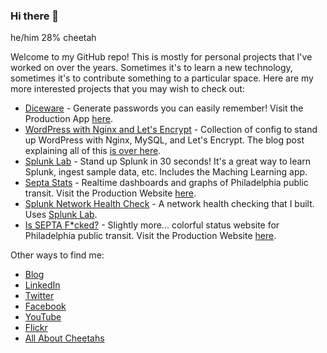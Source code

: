 ### Hi there 👋

he/him
28% cheetah

Welcome to my GitHub repo!  This is mostly for personal projects that I've worked on over the years.  Sometimes it's to learn a new technology, sometimes it's to contribute something to a particular space.  Here are my more interested projects that you may wish to check out:
- [Diceware](https://github.com/dmuth/diceware) - Generate passwords you can easily remember!  Visit the Production App [here](https://diceware.dmuth.org/).
- [WordPress with Nginx and Let's Encrypt](https://github.com/dmuth/wordpress-with-nginx-and-letsencrypt) - Collection of config to stand up WordPress with Nginx, MySQL, and Let's Encrypt. The blog post explaining all of this [is over here](https://www.dmuth.org/wordpress-5-in-docker-with-nginx-and-letsencrypt/).
- [Splunk Lab](https://github.com/dmuth/splunk-lab) - Stand up Splunk in 30 seconds!  It's a great way to learn Splunk, ingest sample data, etc. Includes the Maching Learning app.
- [Septa Stats](https://github.com/dmuth/SeptaStats) - Realtime dashboards and graphs of Philadelphia public transit. Visit the Production Website [here](https://septastats.com/).
- [Splunk Network Health Check](https://github.com/dmuth/splunk-network-health-check) - A network health checking that I built.  Uses [Splunk Lab](https://github.com/dmuth/splunk-lab).
- [Is SEPTA F\*cked?](https://github.com/dmuth/IsSeptaFcked) - Slightly more... colorful status website for Philadelphia public transit.  Visit the Production Website [here](http://www.isseptafucked.com/).


Other ways to find me:
- [Blog](https://www.dmuth.org/)
- [LinkedIn](https://www.linkedin.com/in/dmuth/)
- [Twitter](https://twitter.com/dmuth)
- [Facebook](https://www.facebook.com/dmuth)
- [YouTube](https://www.youtube.com/user/dmuth)
- [Flickr](https://www.flickr.com/photos/dmuth/)
- [All About Cheetahs](http://www.allaboutcheetahs.info/)

<!--
**dmuth/dmuth** is a ✨ _special_ ✨ repository because its `README.md` (this file) appears on your GitHub profile.

Here are some ideas to get you started:

- 🔭 I’m currently working on ...
- 🌱 I’m currently learning ...
- 👯 I’m looking to collaborate on ...
- 🤔 I’m looking for help with ...
- 💬 Ask me about ...
- 📫 How to reach me: ...
- 😄 Pronouns: ...
- ⚡ Fun fact: ...
-->
